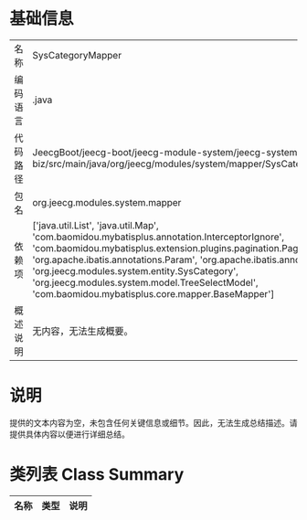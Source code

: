 # 基础信息

|      |      |
|------|------|
| 名称 | SysCategoryMapper |
| 编码语言 | .java |
| 代码路径 | JeecgBoot/jeecg-boot/jeecg-module-system/jeecg-system-biz/src/main/java/org/jeecg/modules/system/mapper/SysCategoryMapper.java |
| 包名 | org.jeecg.modules.system.mapper |
| 依赖项 | ['java.util.List', 'java.util.Map', 'com.baomidou.mybatisplus.annotation.InterceptorIgnore', 'com.baomidou.mybatisplus.extension.plugins.pagination.Page', 'org.apache.ibatis.annotations.Param', 'org.apache.ibatis.annotations.Select', 'org.jeecg.modules.system.entity.SysCategory', 'org.jeecg.modules.system.model.TreeSelectModel', 'com.baomidou.mybatisplus.core.mapper.BaseMapper'] |
| 概述说明 | 无内容，无法生成概要。 |

# 说明

提供的文本内容为空，未包含任何关键信息或细节。因此，无法生成总结描述。请提供具体内容以便进行详细总结。

# 类列表 Class Summary

| 名称   | 类型  | 说明 |
|-------|------|-------------|




